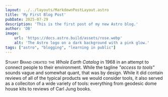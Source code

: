 ```yaml
---
layout: ../../layouts/MarkdownPostLayout.astro
title: 'My First Blog Post'
pubDate: 2025-07-29
description: 'This is the first post of my new Astro blog.'
author: 'DB'
image:
    url: 'https://docs.astro.build/assets/rose.webp'
    alt: 'The Astro logo on a dark background with a pink glow.'
tags: ["astro", "blogging", "learning in public"]
---
```


  <span class="firstchar">S</span><span class="smallcaps">tuart Brand created the</span> *Whole Earth Catalog* in 1968 in an attempt to connect people to their environment. While the tagline *"access to tools"* sounds vague and somewhat quant, that was by design. While it did contain reviews of all of the typical products we would consider tools, it also served as a colleciton of a wide variety of tools: everything from geodesic dome house kits to reviews of Carl Jung books. 
